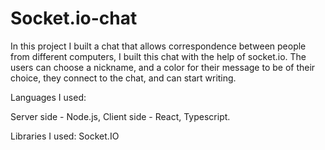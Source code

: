 # Socket.io-chat

In this project I built a chat that allows correspondence between people from different computers, 
I built this chat with the help of socket.io. 
The users can choose a nickname, and a color for their message to be of their choice, 
they connect to the chat, and can start writing.

Languages I used:

Server side - Node.js, Client side - React, Typescript.

Libraries I used: Socket.IO
